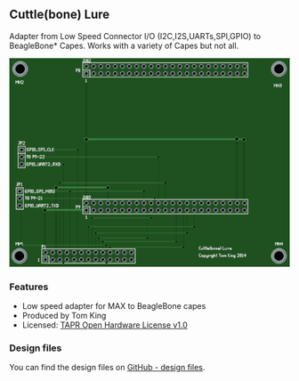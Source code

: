 ## Cuttle(bone) Lure

Adapter from Low Speed Connector I/O (I2C,I2S,UARTs,SPI,GPIO) to BeagleBone* Capes. Works with a variety of Capes but not all.

![Cuttle(bone) Lure](pages/cuttlebone-lure/675px-Cuttle_lure.png)

### Features

- Low speed adapter for MAX to BeagleBone capes
- Produced by Tom King
- Licensed: [TAPR Open Hardware License v1.0](https://www.tapr.org/ohl.html)

### Design files

You can find the design files on [GitHub - design files]().

